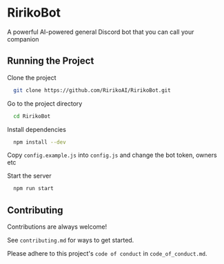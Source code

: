# RirikoBot
A powerful AI-powered general Discord bot that you can call your companion

## Running the Project

Clone the project

```bash
  git clone https://github.com/RirikoAI/RirikoBot.git
```

Go to the project directory

```bash
  cd RirikoBot
```

Install dependencies

```bash
  npm install --dev
```

Copy `config.example.js` into `config.js` and change the bot token, owners etc

Start the server

```bash
  npm run start
```

## Contributing

Contributions are always welcome!

See `contributing.md` for ways to get started.

Please adhere to this project's `code of conduct` in `code_of_conduct.md`.

